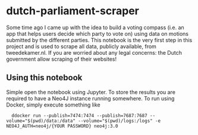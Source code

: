 # dutch-parliament-scraper
Some time ago I came up with the idea to build a voting compass (i.e. an app
  that helps users decide which party to vote on) using data on motions
  submitted by the different parties. This notebook is the very first step in
  this project and is used to scrape all data, publicly available, from
  tweedekamer.nl. If you are worried about any legal concerns: the Dutch
  government allow scraping of their websites!

## Using this notebook
Simple open the notebook using Jupyter. To store the results you are required to
have a Neo4J instance running somewhere. To run using Docker, simply execute
something like
```
  ddocker run --publish=7474:7474 --publish=7687:7687 --volume="$(pwd)/data:/data" --volume="$(pwd)/logs:/logs" -e NEO4J_AUTH=neo4j/{YOUR PASSWORD} neo4j:3.0
```

